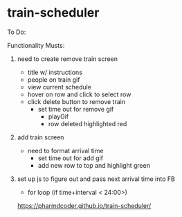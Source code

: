 # train-scheduler
To Do:

Functionality Musts:
1. need to create remove train screen
    - title w/ instructions
    - people on train gif
    - view current schedule
    - hover on row and click to select row
    - click delete button to remove train
       - set time out for remove gif
            - playGif
            - row deleted highlighted red

2. add train screen
    - need to format arrival time
        - set time out for add gif
        - add new row to top and highlight green

3. set up js to figure out and pass next arrival time into FB
    - for loop (if time+interval < 24:00>)

     https://pharmdcoder.github.io/train-scheduler/